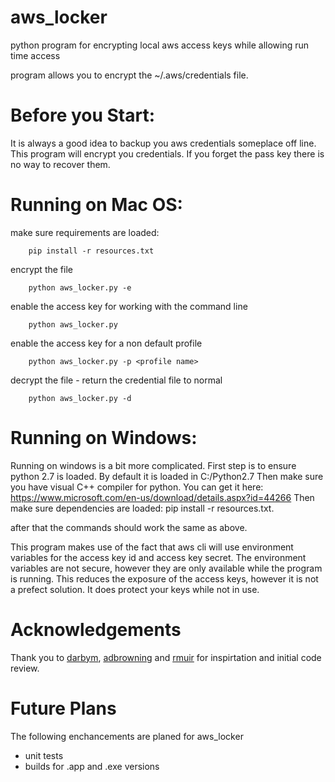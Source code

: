 # aws_locker
python program for encrypting local aws access keys while allowing run time access

program allows you to encrypt the ~/.aws/credentials file.

Before you Start:
=================
It is always a good idea to backup you aws credentials someplace off line. This program will encrypt you credentials. If you forget the pass key there is no way to recover them.

Running on Mac OS:
==================
make sure requirements are loaded:
```
    pip install -r resources.txt
```

encrypt the file
```
    python aws_locker.py -e
```

enable the access key for working with the command line
```
    python aws_locker.py
```

enable the access key for a non default profile
```
    python aws_locker.py -p <profile name>
```

decrypt the file - return the credential file to normal
```
    python aws_locker.py -d
```

Running on Windows:
===================
Running on windows is a bit more complicated.
  First step is to ensure python 2.7 is loaded.  By default it is loaded in C:/Python2.7
  Then make sure you have visual C++ compiler for python.  You can get it here: https://www.microsoft.com/en-us/download/details.aspx?id=44266
  Then make sure dependencies are loaded: pip install -r resources.txt.

  after that the commands should work the same as above.


This program makes use of the fact that aws cli will use environment variables for the access key id and access key secret.  The environment variables are not secure, however they are only available while the program is running.  This reduces the exposure of the access keys, however it is not a prefect solution.  It does protect your keys while not in use.  

Acknowledgements
================
Thank you to [darbym](https://github.com/darbym), [adbrowning](https://github.com/adbrowning) and [rmuir](https://github.com/rmuir) for inspirtation and initial code review.


Future Plans
============
The following enchancements are planed for aws_locker
  - unit tests
  - builds for .app and .exe versions
